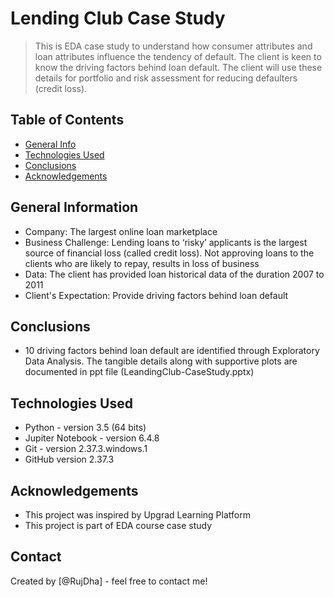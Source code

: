 # Lending Club Case Study
> This is EDA case study to understand how consumer attributes and loan attributes influence the tendency of default. The client is keen to know the driving factors behind loan default. The client will use these details for portfolio and risk assessment for reducing defaulters (credit loss).



## Table of Contents
* [General Info](#general-information)
* [Technologies Used](#technologies-used)
* [Conclusions](#conclusions)
* [Acknowledgements](#acknowledgements)


## General Information
- Company: The largest online loan marketplace
- Business Challenge: Lending loans to ‘risky’ applicants is the largest source of financial loss (called credit loss). Not approving loans to the clients who are likely to repay, results in loss of business 
- Data: The client has provided loan historical data of the duration 2007 to 2011
- Client's Expectation: Provide driving factors behind loan default


## Conclusions
- 10 driving factors behind loan default are identified through Exploratory Data Analysis. The tangible details along with supportive plots are documented in ppt file (LeandingClub-CaseStudy.pptx)



## Technologies Used
- Python - version 3.5 (64 bits)
- Jupiter Notebook - version 6.4.8
- Git - version 2.37.3.windows.1
- GitHub version 2.37.3


## Acknowledgements
- This project was inspired by Upgrad Learning Platform
- This project is part of EDA course case study


## Contact
Created by [@RujDha] - feel free to contact me!


<!-- ## License -->
<!-- This project is open source and available under the [... License](). -->
